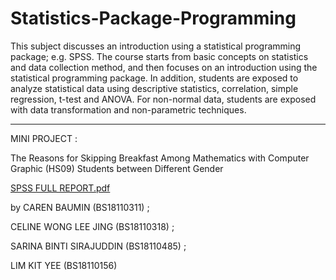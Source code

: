# Statistics-Package-Programming

This subject discusses an introduction using a statistical programming package; e.g. SPSS. The course starts from basic concepts on statistics and data collection method, and then focuses on an introduction using the statistical programming package. In addition, students are exposed to analyze statistical data using descriptive statistics, correlation, simple regression, t-test and ANOVA. For non-normal data, students are exposed with data transformation and non-parametric techniques. 

---------------------------------------------------------------------------------------------------------------------------------------------------------------------------------

MINI PROJECT :

The Reasons for Skipping Breakfast Among Mathematics with Computer Graphic (HS09) Students between Different Gender

[SPSS FULL REPORT.pdf](https://github.com/kitkatlky/Statistics-Package-Programming/files/7598044/SPSS.FULL.REPORT.pdf)

by CAREN BAUMIN	(BS18110311) ;

  CELINE WONG LEE JING	(BS18110318) ;
  
  SARINA BINTI SIRAJUDDIN	(BS18110485) ;
  
  LIM KIT YEE	(BS18110156)


